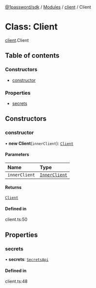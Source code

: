 [@1password/sdk](../README.md) / [Modules](../modules.md) / [client](../modules/client.md) / Client

# Class: Client

[client](../modules/client.md).Client

## Table of contents

### Constructors

- [constructor](client.Client.md#constructor)

### Properties

- [secrets](client.Client.md#secrets)

## Constructors

### constructor

• **new Client**(`innerClient`): [`Client`](client.Client.md)

#### Parameters

| Name | Type |
| :------ | :------ |
| `innerClient` | [`InnerClient`](../interfaces/configuration.InnerClient.md) |

#### Returns

[`Client`](client.Client.md)

#### Defined in

client.ts:50

## Properties

### secrets

• **secrets**: [`SecretsApi`](../interfaces/secrets.SecretsApi.md)

#### Defined in

client.ts:48
